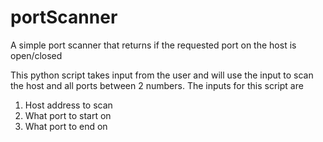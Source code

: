 # portScanner
A simple port scanner that returns if the requested port on the host is open/closed

This python script takes input from the user and will use the input to scan the host and all ports between 2 numbers. The inputs for this script are 
1) Host address to scan
2) What port to start on
3) What port to end on
